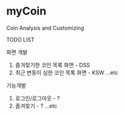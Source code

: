 # myCoin
Coin Analysis and Customizing


TODO LIST

화면 개발
1. 즐겨찾기한 코인 목록 화면 - DSS
2. 최근 변동이 심한 코인 목록 화면 - KSW
...etc

기능개발
1. 로그인/로그아웃 - ?
2. 즐겨찾기 - ?
...etc
